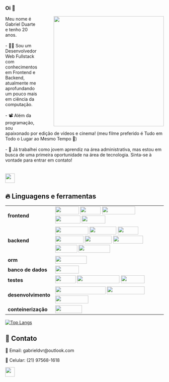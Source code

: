 ### Oi 👋 

<div>
  <img src="https://media4.giphy.com/media/SHjOSDkKZ18qOHA5B5/giphy.gif?cid=ecf05e47z2pgmv6xdwhmxml25c3bb884l4vq5lwbyb3nm6sq&rid=giphy.gif&ct=s" width="350" align="right" style="margin-left: 50px;">
  <p align="left">
    Meu nome é Gabriel Duarte e tenho 20 anos. <br> <br>
    - 👨‍💻 Sou um Desenvolvedor Web Fullstack com conhecimentos em Frontend e Backend, atualmente me aprofundando um pouco mais em ciência da computação. <br> <br>
    - 📽️ Além da programação, sou apaixonado por edição de vídeos e cinema! (meu filme preferido é Tudo em Todo o Lugar ao Mesmo Tempo 💫) <br> <br>
    - 🚀 Já trabalhei como jovem aprendiz na área administrativa, mas estou em busca de uma primeira oportunidade na área de tecnologia. Sinta-se à vontade para entrar em contato!
    <br> <br> <br>
    <a align="center" href="https://duarte-dot.surge.sh"><img src="https://img.shields.io/badge/Portfolio-%23000000.svg?style=for-the-badge&logo=firefox&logoColor=#FF7139" height="30px" target="_blank"></a>
  </p>
</div>

## 🔥 Linguagens e ferramentas

<p align="center">
  <table>
    <tr>
      <td><strong>frontend</strong></td>
      <td>
        <img src="https://img.shields.io/badge/html5-%23E34F26.svg?style=for-the-badge&logo=html5&logoColor=white" width="75px" height="25px"/>
        <img src="https://img.shields.io/badge/css3-%231572B6.svg?style=for-the-badge&logo=css3&logoColor=white" height="25px" width="65px">
        <img height="25px" src="https://img.shields.io/badge/javascript-%23323330.svg?style=for-the-badge&logo=javascript&logoColor=%23F7DF1E" width="105px"/>
        <img height="25px" src="https://img.shields.io/badge/react-%2320232a.svg?style=for-the-badge&logo=react&logoColor=%2361DAFB" width="80px"/>
        <img height="25px" src="https://img.shields.io/badge/redux-%23593d88.svg?style=for-the-badge&logo=redux&logoColor=white" width="75px"/>
      </td>
    </tr>
    <tr>
      <td><strong>backend</strong></td>
      <td>
        <img height="25px" src="https://img.shields.io/badge/typescript-%23007ACC.svg?style=for-the-badge&logo=typescript&logoColor=white" width="105px"/>
        <img height="25px" src="https://img.shields.io/badge/Python-3776AB.svg?style=for-the-badge&logo=Python&logoColor=white" width="85px"/>
        <img height="25px" src="https://img.shields.io/badge/PHP-777BB4.svg?style=for-the-badge&logo=PHP&logoColor=white" width="65px"/>
        <img height="25px" src="https://img.shields.io/badge/Laravel-FF2D20.svg?style=for-the-badge&logo=Laravel&logoColor=white" width="90px"/>
        <img  height="25px" src="https://img.shields.io/badge/node.js-6DA55F?style=for-the-badge&logo=node.js&logoColor=white" width="85px"/>
        <img height="25px" src="https://img.shields.io/badge/NODEMON-%23323330.svg?style=for-the-badge&logo=nodemon&logoColor=%BBDEAD" width="95px"/>
        <img height="25px" src="https://img.shields.io/badge/java-%23ED8B00.svg?style=for-the-badge&logo=openjdk&logoColor=white" width="70px"/>
        <img height="25px" src="https://img.shields.io/badge/express.js-%23404d59.svg?style=for-the-badge&logo=express&logoColor=%2361DAFB" width="100px"/>
      </td>
    </tr>
    <tr>
      <td><strong>orm</strong></td>
      <td>
        <img height="25px" src="https://img.shields.io/badge/Sequelize-52B0E7?style=for-the-badge&logo=Sequelize&logoColor=white" width="100px"/>
      </td>
    </tr>
    <tr>
      <td><strong>banco de dados</strong></td>
      <td>
        <img height="25px" src="https://img.shields.io/badge/mysql-%2300f.svg?style=for-the-badge&logo=mysql&logoColor=white" width="75px"/>
      </td>
    </tr>
    <tr>
      <td><strong>testes</strong></td>
      <td>
        <img height="25px" src="https://img.shields.io/badge/-jest-%23C21325?style=for-the-badge&logo=jest&logoColor=white" width="65px"/>
        <img height="25px" src="https://img.shields.io/badge/-TestingLibrary-%23E33332?style=for-the-badge&logo=testing-library&logoColor=white" width="135px"/>
        <img height="25px" src="https://img.shields.io/badge/-mocha-%238D6748?style=for-the-badge&logo=mocha&logoColor=white" width="75px"/>
      </td>
    </tr>
    <tr>
      <td><strong>desenvolvimento</strong></td>
      <td>
        <img height="25px" src="https://img.shields.io/badge/Visual%20Studio%20Code-0078d7.svg?style=for-the-badge&logo=visual-studio-code&logoColor=white" width="160px"/>
        <img height="25px" src="https://img.shields.io/badge/IntelliJ%20IDEA-000000.svg?style=for-the-badge&logo=IntelliJ-IDEA&logoColor=white" width="120px"/>
        <img height="25px" src="https://img.shields.io/badge/Eclipse%20IDE-2C2255.svg?style=for-the-badge&logo=Eclipse-IDE&logoColor=white" width="105px"/>
      </td>
    </tr>
    <tr>
      <td><strong>conteinerização</strong></td>
      <td>
        <img height="25px" src="https://img.shields.io/badge/docker-%230db7ed.svg?style=for-the-badge&logo=docker&logoColor=white" width="85px"/>
      </td>
    </tr>
  </table>
</p>

[![Top Langs](https://github-readme-stats.vercel.app/api/top-langs/?username=duarte-dot&theme=dark&hide=blade&layout=donut)](https://github.com/anuraghazra/github-readme-stats)

## 👥 Contato
<p>📧 Email: gabrieldvr@outlook.com</p>
<p>📱 Celular: (21) 97568-1618</p>
<a align="center" href="https://www.linkedin.com/in/duarte-dev/"><img src="https://img.shields.io/badge/linkedin-%230077B5.svg?style=for-the-badge&logo=linkedin&logoColor=white" height="30px" target="_blank"></a>
